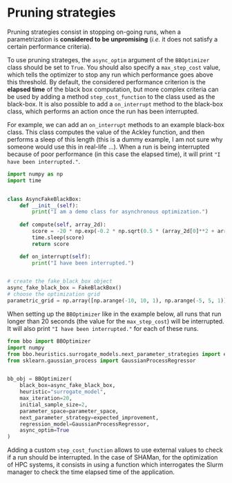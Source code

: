 # Pruning strategies

Pruning strategies consist in stopping on-going runs, when a parametrization is **considered to be unpromising** (*i.e.* it does not satisfy a certain performance criteria).

To use pruning strateges, the `async_optim` argument of the `BBOptimizer` class should be set to `True`. You should also specify a `max_step_cost` value, which tells the optimizer to stop any run which performance goes above this threshold. By default, the considered performance criterion is the **elapsed time** of the black box computation, but more complex criteria can be used by adding a method `step_cost_function` to the class used as the black-box. It is also possible to add a `on_interrupt` method to the black-box class, which performs an action once the run has been interrupted.

For example, we can add an `on_interrupt` methods to an example black-box class. This class computes the value of the Ackley function, and then performs a sleep of this length (this is a dummy example, I am not sure why someone would use this in real-life ...). When a run is being interrupted because of poor performance (in this case the elapsed time), it will print `"I have been interrupted."`.

``` python
import numpy as np
import time


class AsyncFakeBlackBox:
    def __init__(self):
        print("I am a demo class for asynchronous optimization.")
        
    def compute(self, array_2d):
        score = -20 * np.exp(-0.2 * np.sqrt(0.5 * (array_2d[0]**2 + array_2d[1]**2))) - np.exp(0.5 * (np.cos(2 * np.pi * array_2d[0]) + np.cos(2 * np.pi * array_2d[1]))) + np.exp(1) + 20
        time.sleep(score)
        return score

    def on_interrupt(self):
        print("I have been interrupted.")


# create the fake_black_box object
async_fake_black_box = FakeBlackBox()
# choose the optimization grid
parametric_grid = np.array([np.arange(-10, 10, 1), np.arange(-5, 5, 1)]).T
```

When setting up the `BBOptimizer` like in the example below, all runs that run longer than 20 seconds (the value for the `max_step_cost`) will be interrupted. It will also print `"I have been interrupted."` for each of these runs.

``` python hl_lines="17"
from bbo import BBOptimizer
import numpy
from bbo.heuristics.surrogate_models.next_parameter_strategies import expected_improvement
from sklearn.gaussian_process import GaussianProcessRegressor


bb_obj = BBOptimizer(
    black_box=async_fake_black_box,
    heuristic="surrogate_model",
    max_iteration=20,
    initial_sample_size=2,
    parameter_space=parameter_space,
    next_parameter_strategy=expected_improvement,
    regression_model=GaussianProcessRegressor,
    async_optim=True
)
```

Adding a custom `step_cost_function` allows to use external values to check if a run should be interrupted. In the case of SHAMan, for the optimization of HPC systems, it consists in using a function which interrogates the Slurm manager to check the time elapsed time of the application.